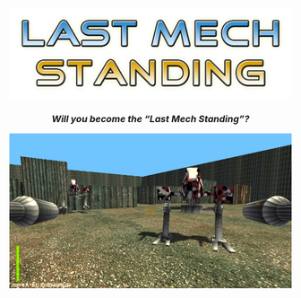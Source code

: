 <p align="center">
  <img src="./readme/trailer_finish.png"/>
</p>

<h3 align="center" style="font-style: italic">Will you become the “Last Mech Standing”?</h3>

<p align="center">
  <img src="./readme/screenshot-LastMechStanding.jpg"/>
</p>